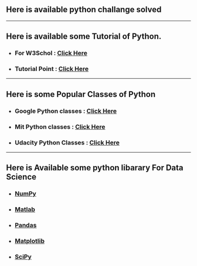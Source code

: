 ## Here is available python challange solved

<hr>

## Here is available some Tutorial of Python.

* ### For W3Schol : [Click Here](https://www.w3schools.com/python/)
* ### Tutorial Point : [Click Here](https://www.tutorialspoint.com/python/index.htm)

<hr>

## Here is some Popular Classes of Python

* ### Google Python classes : [Click Here ](https://www.youtube.com/watch?v=tKTZoB2Vjuk&list=PLC8825D0450647509)

* ### Mit Python classes : [Click Here](https://www.youtube.com/watch?v=k6U-i4gXkLM&list=PL57FCE46F714A03BC)

* ### Udacity Python Classes : [Click Here](https://www.youtube.com/watch?v=X0FoelOIZM0&list=PLa_ZxiPJU8dg04QWCzG4A3JjguHi_vBr-)

<hr>

## Here is Available some python libarary For Data Science

* ### [NumPy](https://www.tutorialspoint.com/numpy/index.htm)

* ### [Matlab](https://www.tutorialspoint.com/matlab/index.htm)

* ### [Pandas](https://www.tutorialspoint.com/python_pandas/index.htm)

* ### [Matplotlib](https://matplotlib.org/users/pyplot_tutorial.html)

* ### [SciPy](https://www.tutorialspoint.com/scipy/index.htm)
